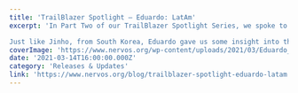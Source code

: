 ```yaml
---
title: 'TrailBlazer Spotlight — Eduardo: LatAm'
excerpt: 'In Part Two of our TrailBlazer Spotlight Series, we spoke to community lead Eduardo Garza, from the Latin America region.

Just like Jinho, from South Korea, Eduardo gave us some insight into the bloc'
coverImage: 'https://www.nervos.org/wp-content/uploads/2021/03/Eduardo_Garza_01-810x456.png'
date: '2021-03-14T16:00:00.000Z'
category: 'Releases & Updates'
link: 'https://www.nervos.org/blog/trailblazer-spotlight-eduardo-latam'
---
```


